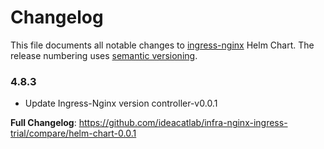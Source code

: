 # Changelog

This file documents all notable changes to [ingress-nginx](https://github.com/ideacatlab/infra-nginx-ingress-trial) Helm Chart. The release numbering uses [semantic versioning](http://semver.org).

### 4.8.3

* Update Ingress-Nginx version controller-v0.0.1

**Full Changelog**: https://github.com/ideacatlab/infra-nginx-ingress-trial/compare/helm-chart-0.0.1
